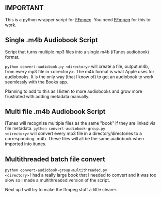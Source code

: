 ## IMPORTANT

This is a python wrapper script for <a href="https://ffmpeg.org/">FFmpeg<a>. You need <a href="https://ffmpeg.org/">FFmpeg<a> for this to work.

## Single .m4b Audiobook Script

Script that turns multiple mp3 files into a single m4b (iTunes audiobook) format.


<code>python convert-audiobook.py \<directory\></code>
  will create a file, output.m4b, from every mp3 file in \<directory\>. The m4b format is what Apple uses for audiobooks. It is the only way (that I know of) to get an audiobook to work seemlessly with the Books app.
 
Planning to add to this as I listen to more audiobooks and grow more frustrated with adding metadata manually.

## Multi file .m4b Audiobook Script

iTunes will recognize multiple files as the same "book" if they are linked via file metadata. 
<code>python convert-audiobook-group.py  \<directory\></code>
  will convert every mp3 file in a directory/directories to a corresponding .m4b. These files will all be the same audiobook when imported into itunes. 

## Multithreaded batch file convert
<code>python convert-audiobook-group-multithreaded.py \<directory\></code>
I had a really large book that I needed to convert and it was too slow so I made a multithreaded version of the script. 

Next up I will try to make the ffmpeg stuff a little clearer.

